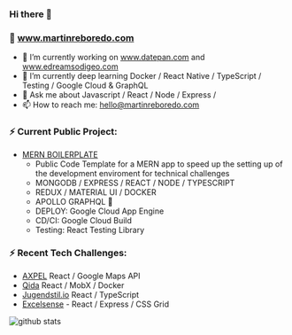### Hi there 👋

### 🌟 www.martinreboredo.com

- 🔭 I’m currently working on www.datepan.com and www.edreamsodigeo.com
- 🌱 I’m currently deep learning Docker / React Native / TypeScript / Testing / Google Cloud & GraphQL
- 💬 Ask me about Javascript / React / Node / Express / 
- 📫 How to reach me: hello@martinreboredo.com

### ⚡ Current Public Project:

- [MERN BOILERPLATE](https://github.com/martinrebo/boilerplate) 
  - Public Code Template for a MERN app to speed up the setting up of the development enviroment for technical challenges
  - MONGODB / EXPRESS / REACT / NODE / TYPESCRIPT
  - REDUX / MATERIAL UI / DOCKER
  - APOLLO GRAPHQL 🚧
  - DEPLOY: Google Cloud App Engine
  - CD/CI:  Google Cloud Build
  - Testing: React Testing Library
 
 ### ⚡ Recent Tech Challenges:

- [AXPEL](https://github.com/martinrebo/boilerplate) React / Google Maps API 
- [Qida](https://github.com/martinrebo/quida) React / MobX / Docker
- [Jugendstil.io](https://github.com/martinrebo/jugendstil) React / TypeScript
- [Excelsense](https://github.com/martinrebo/excelsense) -  React / Express / CSS Grid 



![github stats](https://github-readme-stats.vercel.app/api?username=martinrebo&show_icons=true)
